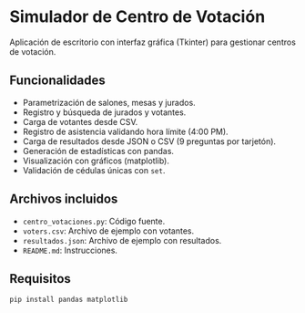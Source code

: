# Simulador de Centro de Votación 

Aplicación de escritorio con interfaz gráfica (Tkinter) para gestionar centros de votación.

##  Funcionalidades

- Parametrización de salones, mesas y jurados.
- Registro y búsqueda de jurados y votantes.
- Carga de votantes desde CSV.
- Registro de asistencia validando hora límite (4:00 PM).
- Carga de resultados desde JSON o CSV (9 preguntas por tarjetón).
- Generación de estadísticas con pandas.
- Visualización con gráficos (matplotlib).
- Validación de cédulas únicas con `set`.

##  Archivos incluidos

- `centro_votaciones.py`: Código fuente.
- `voters.csv`: Archivo de ejemplo con votantes.
- `resultados.json`: Archivo de ejemplo con resultados.
- `README.md`: Instrucciones.

##  Requisitos

```bash
pip install pandas matplotlib
